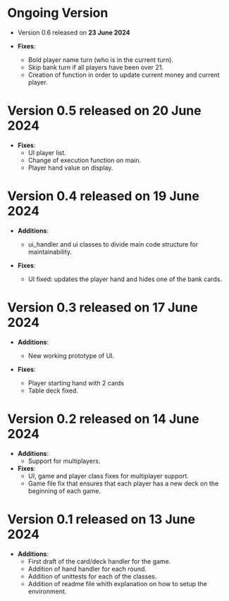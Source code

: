 # **Ongoing Version**
- Version 0.6 released on **23 June 2024**

- **Fixes**:
    - Bold player name turn (who is in the current turn).
    - ⁠⁠Skip bank turn if all players have been over 21.
    - Creation of function in order to update current money and current player.

# Version 0.5 released on **20 June 2024**

- **Fixes**:
    - UI player list.
    - Change of execution function on main.
    - Player hand value on display.

# Version 0.4 released on **19 June 2024**

- **Additions**:
    - ui_handler and ui classes to divide main code structure for maintainability.

- **Fixes**:
    - UI fixed: updates the player hand and hides one of the bank cards.

# Version 0.3 released on **17 June 2024**

- **Additions**:
    - New working prototype of UI.

- **Fixes**:
    - Player starting hand with 2 cards
    - Table deck fixed.

# Version 0.2 released on **14 June 2024**
- **Additions**:
    - Support for multiplayers.
- **Fixes**:
    - UI, game and player class fixes for multiplayer support.
    - Game file fix that ensures that each player has a new deck on the beginning of each game.

# Version 0.1 released on **13 June 2024**

- **Additions**:
    - First draft of the card/deck handler for the game.
    - Addition of hand handler for each round.
    - Addition of unittests for each of the classes.
    - Addition of readme file whith explanation on how to setup the environment.
